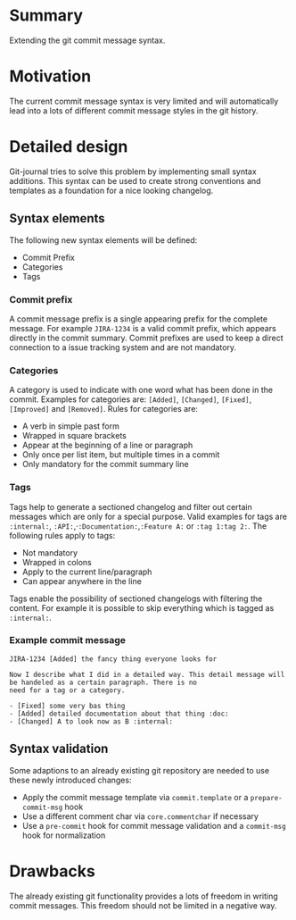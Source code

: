 # Summary
[summary]: #summary

Extending the git commit message syntax.

# Motivation
[motivation]: #motivation

The current commit message syntax is very limited and will automatically lead into a lots of different commit message
styles in
the git history.

# Detailed design
[design]: #detailed-design

Git-journal tries to solve this problem by implementing small syntax additions. This syntax can be used to create strong
conventions and templates as a foundation for a nice looking changelog.

## Syntax elements

The following new syntax elements will be defined:

- Commit Prefix
- Categories
- Tags

### Commit prefix
A commit message prefix is a single appearing prefix for the complete message. For example `JIRA-1234` is a valid commit
prefix, which appears directly in the commit summary. Commit prefixes are used to keep a direct connection to a issue
tracking system and are not mandatory.

### Categories
A category is used to indicate with one word what has been done in the commit. Examples for categories are: `[Added]`,
`[Changed]`, `[Fixed]`, `[Improved]` and `[Removed]`. Rules for categories are:

- A verb in simple past form
- Wrapped in square brackets
- Appear at the beginning of a line or paragraph
- Only once per list item, but multiple times in a commit
- Only mandatory for the commit summary line

### Tags
Tags help to generate a sectioned changelog and filter out certain messages which are only for a special purpose. Valid
examples for tags are `:internal:`, `:API:`,·`:Documentation:`,`:Feature A:` or `:tag 1:tag 2:`. The following rules apply to tags:

- Not mandatory
- Wrapped in colons
- Apply to the current line/paragraph
- Can appear anywhere in the line

Tags enable the possibility of sectioned
changelogs with filtering the content. For example it is possible to skip everything which is tagged as `:internal:`.

### Example commit message
```
JIRA-1234 [Added] the fancy thing everyone looks for

Now I describe what I did in a detailed way. This detail message will be handeled as a certain paragraph. There is no
need for a tag or a category.

- [Fixed] some very bas thing
- [Added] detailed documentation about that thing :doc:
- [Changed] A to look now as B :internal:
```

## Syntax validation
Some adaptions to an already existing git repository are needed to use these newly introduced changes:

- Apply the commit message template via `commit.template` or a `prepare-commit-msg` hook
- Use a different comment char via `core.commentchar` if necessary
- Use a `pre-commit` hook for commit message validation and a `commit-msg` hook for normalization

# Drawbacks
[drawbacks]: #drawbacks

The already existing git functionality provides a lots of freedom in writing commit messages. This freedom should not be
limited in a negative way.

